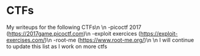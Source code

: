 # CTFs
My writeups for the following CTFs\n
\n
-picoctf 2017 (https://2017game.picoctf.com)\n
-exploit exercices (https://exploit-exercises.com/)\n
-root-me (https://www.root-me.org/)\n
\n
I will continue to update this list as I work on more ctfs
